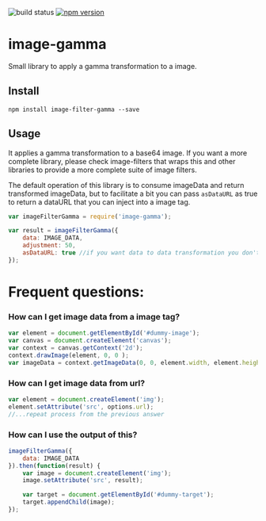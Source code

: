 ![build status](https://travis-ci.org/canastro/image-filter-gamma.svg?branch=master)
[![npm version](https://badge.fury.io/js/image-filter-gamma.svg)](https://badge.fury.io/js/image-filter-gamma)

# image-gamma

Small library to apply a gamma transformation to a image.

## Install

```
npm install image-filter-gamma --save
```

## Usage
It applies a gamma transformation to a base64 image. If you want a more complete library, please check image-filters that wraps this and other libraries to provide a more complete suite of image filters.

The default operation of this library is to consume imageData and return transformed imageData, but to facilitate a bit you can pass `asDataURL` as true to return a dataURL that you can inject into a image tag.

```js
var imageFilterGamma = require('image-gamma');

var result = imageFilterGamma({
    data: IMAGE_DATA,
    adjustment: 50,
    asDataURL: true //if you want data to data transformation you don't need to include this
});
```

# Frequent questions:
### How can I get image data from a image tag?

```js
var element = document.getElementById('#dummy-image');
var canvas = document.createElement('canvas');
var context = canvas.getContext('2d');
context.drawImage(element, 0, 0 );
var imageData = context.getImageData(0, 0, element.width, element.height);
```

### How can I get image data from url?

```js
var element = document.createElement('img');
element.setAttribute('src', options.url);
//...repeat process from the previous answer
```

### How can I use the output of this?

```js
imageFilterGamma({
    data: IMAGE_DATA
}).then(function(result) {
    var image = document.createElement('img');
    image.setAttribute('src', result);

    var target = document.getElementById('#dummy-target');
    target.appendChild(image);
});
```
